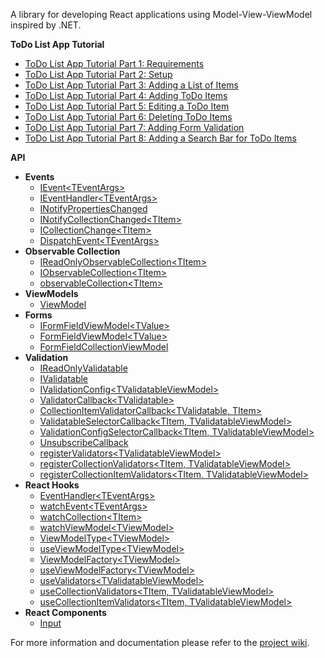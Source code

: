 A library for developing React applications using Model-View-ViewModel inspired by .NET.

**ToDo List App Tutorial**
* [ToDo List App Tutorial Part 1: Requirements](https://github.com/Andrei15193/react-model-view-viewmodel/wiki/ToDo-List-App-Tutorial-Part-1:-Requirements)
* [ToDo List App Tutorial Part 2: Setup](https://github.com/Andrei15193/react-model-view-viewmodel/wiki/ToDo-List-App-Tutorial-Part-2:-Setup)
* [ToDo List App Tutorial Part 3: Adding a List of Items](https://github.com/Andrei15193/react-model-view-viewmodel/wiki/ToDo-List-App-Tutorial-Part-3:-Adding-a-List-of-Items)
* [ToDo List App Tutorial Part 4: Adding ToDo Items](https://github.com/Andrei15193/react-model-view-viewmodel/wiki/ToDo-List-App-Tutorial-Part-4:-Adding-ToDo-Items)
* [ToDo List App Tutorial Part 5: Editing a ToDo Item](https://github.com/Andrei15193/react-model-view-viewmodel/wiki/ToDo-List-App-Tutorial-Part-5:-Editing-a-ToDo-Item)
* [ToDo List App Tutorial Part 6: Deleting ToDo Items](https://github.com/Andrei15193/react-model-view-viewmodel/wiki/ToDo-List-App-Tutorial-Part-6:-Deleting-ToDo-Items)
* [ToDo List App Tutorial Part 7: Adding Form Validation](https://github.com/Andrei15193/react-model-view-viewmodel/wiki/ToDo-List-App-Tutorial-Part-7:-Adding-Form-Validation)
* [ToDo List App Tutorial Part 8: Adding a Search Bar for ToDo Items](https://github.com/Andrei15193/react-model-view-viewmodel/wiki/ToDo-List-App-Tutorial-Part-8:-Adding-a-Search-Bar-for-ToDo-Items)

**API**

* **Events**
  * [IEvent\<TEventArgs\>](https://github.com/Andrei15193/react-model-view-viewmodel/wiki/IEvent)
  * [IEventHandler\<TEventArgs\>](https://github.com/Andrei15193/react-model-view-viewmodel/wiki/IEventHandler)
  * [INotifyPropertiesChanged](https://github.com/Andrei15193/react-model-view-viewmodel/wiki/INotifyPropertiesChanged)
  * [INotifyCollectionChanged\<TItem\>](https://github.com/Andrei15193/react-model-view-viewmodel/wiki/INotifyCollectionChanged)
  * [ICollectionChange\<TItem\>](https://github.com/Andrei15193/react-model-view-viewmodel/wiki/ICollectionChange)
  * [DispatchEvent\<TEventArgs\>](https://github.com/Andrei15193/react-model-view-viewmodel/wiki/DispatchEvent)
* **Observable Collection**
  * [IReadOnlyObservableCollection\<TItem\>](https://github.com/Andrei15193/react-model-view-viewmodel/wiki/IReadOnlyObservableCollection)
  * [IObservableCollection\<TItem\>](https://github.com/Andrei15193/react-model-view-viewmodel/wiki/IObservableCollection)
  * [observableCollection\<TItem\>](https://github.com/Andrei15193/react-model-view-viewmodel/wiki/observableCollection)
* **ViewModels**
  * [ViewModel](https://github.com/Andrei15193/react-model-view-viewmodel/wiki/ViewModel)
* **Forms**
  * [IFormFieldViewModel\<TValue\>](https://github.com/Andrei15193/react-model-view-viewmodel/wiki/IFormFieldViewModel)
  * [FormFieldViewModel\<TValue\>](https://github.com/Andrei15193/react-model-view-viewmodel/wiki/FormFieldViewModel)
  * [FormFieldCollectionViewModel](https://github.com/Andrei15193/react-model-view-viewmodel/wiki/FormFieldCollectionViewModel)
* **Validation**
  * [IReadOnlyValidatable](https://github.com/Andrei15193/react-model-view-viewmodel/wiki/IReadOnlyValidatable)
  * [IValidatable](https://github.com/Andrei15193/react-model-view-viewmodel/wiki/IValidatable)
  * [IValidationConfig\<TValidatableViewModel\>](https://github.com/Andrei15193/react-model-view-viewmodel/wiki/IValidationConfig)
  * [ValidatorCallback\<TValidatable\>](https://github.com/Andrei15193/react-model-view-viewmodel/wiki/ValidatorCallback)
  * [CollectionItemValidatorCallback\<TValidatable, TItem\>](https://github.com/Andrei15193/react-model-view-viewmodel/wiki/CollectionItemValidatorCallback)
  * [ValidatableSelectorCallback\<TItem, TValidatableViewModel\>](https://github.com/Andrei15193/react-model-view-viewmodel/wiki/ValidatableSelectorCallback)
  * [ValidationConfigSelectorCallback\<TItem, TValidatableViewModel\>](https://github.com/Andrei15193/react-model-view-viewmodel/wiki/ValidationConfigSelectorCallback)
  * [UnsubscribeCallback](https://github.com/Andrei15193/react-model-view-viewmodel/wiki/UnsubscribeCallback)
  * [registerValidators\<TValidatableViewModel\>](https://github.com/Andrei15193/react-model-view-viewmodel/wiki/registerValidators)
  * [registerCollectionValidators\<TItem, TValidatableViewModel\>](https://github.com/Andrei15193/react-model-view-viewmodel/wiki/registerCollectionValidators)
  * [registerCollectionItemValidators\<TItem, TValidatableViewModel\>](https://github.com/Andrei15193/react-model-view-viewmodel/wiki/registerCollectionItemValidators)
* **React Hooks**
  * [EventHandler\<TEventArgs\>](https://github.com/Andrei15193/react-model-view-viewmodel/wiki/EventHandler)
  * [watchEvent\<TEventArgs\>](https://github.com/Andrei15193/react-model-view-viewmodel/wiki/watchEvent)
  * [watchCollection\<TItem\>](https://github.com/Andrei15193/react-model-view-viewmodel/wiki/watchCollection)
  * [watchViewModel\<TViewModel\>](https://github.com/Andrei15193/react-model-view-viewmodel/wiki/watchViewModel)
  * [ViewModelType\<TViewModel\>](https://github.com/Andrei15193/react-model-view-viewmodel/wiki/ViewModelType)
  * [useViewModelType\<TViewModel\>](https://github.com/Andrei15193/react-model-view-viewmodel/wiki/useViewModelType)
  * [ViewModelFactory\<TViewModel\>](https://github.com/Andrei15193/react-model-view-viewmodel/wiki/ViewModelFactory)
  * [useViewModelFactory\<TViewModel\>](https://github.com/Andrei15193/react-model-view-viewmodel/wiki/useViewModelFactory)
  * [useValidators\<TValidatableViewModel\>](https://github.com/Andrei15193/react-model-view-viewmodel/wiki/useValidators)
  * [useCollectionValidators\<TItem, TValidatableViewModel\>](https://github.com/Andrei15193/react-model-view-viewmodel/wiki/useCollectionValidators)
  * [useCollectionItemValidators\<TItem, TValidatableViewModel\>](https://github.com/Andrei15193/react-model-view-viewmodel/wiki/useCollectionItemValidators)
* **React Components**
  * [Input](https://github.com/Andrei15193/react-model-view-viewmodel/wiki/Input)

For more information and documentation please refer to the [project wiki](https://github.com/Andrei15193/react-model-view-viewmodel/wiki).